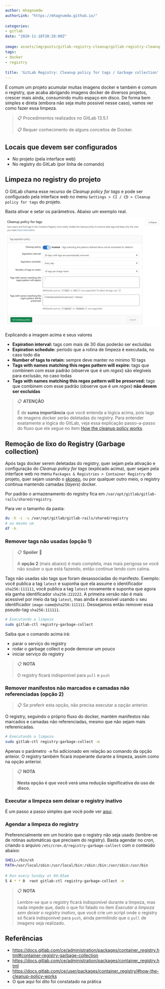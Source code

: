 ```yaml
---
author: mhagnumdw
authorLink: "https://mhagnumdw.github.io/"

categories:
- gitlab
date: "2020-11-18T20:28:00Z"

image: assets/img/posts/gitlab-registry-cleanup/gitlab-registry-cleanup-banner.png
tags:
- docker
- registry

title: 'GitLab Registry: Cleanup policy for tags / Garbage collection'
---
```


É comum um projeto acumular muitas imagens docker e também é comum o registry, que acaba abrigando imagens docker de diversos projetos, crescer mais ainda, consumindo muito espaço em disco. De forma bem simples e direta (embora não seja muito possível nesse caso), vamos ver como fazer essa limpeza.

<!--more-->

> 📋 Procedimentos realizados no GitLab 13.5.1
>
> 📋 Requer conhecimento de alguns conceitos de Docker.

## Locais que devem ser configurados

- No projeto (pela interface web)
- No registry do GitLab (por linha de comando)

## Limpeza no registry do projeto

O GitLab chama esse recurso de _Cleanup policy for tags_ e pode ser configurado pela interface web no menu `Settings > CI / CD > Cleanup policy for tags` do projeto.

Basta ativar e setar os parâmetros. Abaixo um exemplo real.

![Cleanup policy for tags](cleanup_policy_for_tags.jpg)

Explicando a imagem acima e seus valores

- **Expiration interval:** tags com mais de 30 dias poderão ser excluídas
- **Expiration schedule:** período que a rotina de limpeza é executada, no caso todo dia
- **Number of tags to retain:** sempre deve manter no mínimo 10 tags
- **Tags with names matching this regex pattern will expire:** tags que combinem com esse padrão (observe que é um _regex_) são elegíveis para exclusão, no caso todas
- **Tags with names matching this regex pattern will be preserved:** tags que combinem com esse padrão (observe que é um _regex_) **não devem ser excluídas**

> 📋 **ATENÇÃO**
>
> É de **suma importância** que você entenda a lógica acima, pois tags de imagens docker serão deletadas do registry. Para entender exatamente a lógica do GitLab, veja essa explicação passo-a-passo do fluxo que ele segue no item [How the cleanup policy works](https://docs.gitlab.com/ee/user/packages/container_registry/#how-the-cleanup-policy-works).

## Remoção de lixo do Registry (Garbage collection)

Após tags docker serem deletadas do registry, quer sejam pela ativação e configuração do _Cleanup policy for tags_ (explicado acima), quer sejam pela interface web no menu `Packages & Registries > Container Registry` do projeto, quer sejam usando o [skopeo](https://github.com/containers/skopeo), ou por qualquer outro meio, o registry continua mantendo camadas (_layers_) docker.

Por padrão o armazenamento do registry fica em `/var/opt/gitlab/gitlab-rails/shared/registry`.

Para ver o tamanho da pasta:

```bash
du -h -c -s /var/opt/gitlab/gitlab-rails/shared/registry
# ou mesmo um
df -h
```

### Remover tags não usadas (opção 1)

> 📋 **Spoiler** 👀
>
> A **opção 2** (mais abaixo) é mais completa, mas mais perigosa se você não souber o que está fazendo, então continue lendo com calma.

Tags não usadas são tags que foram desassociadas do manifesto. Exemplo: você publica a tag `latest` e suponha que ela assume o identificador `sha256:111111`, você publica a tag `latest` novamente e suponha que agora ela ganha identificador `sha256:222222`. A primeira versão não é mais acessível por meio da tag `latest`, mas ainda é acessível usando o seu identificador `image-name@sha256:111111`. Dessejamos então remover essa pseudo-tag `sha256:111111`.

```bash
# Executando a limpeza
sudo gitlab-ctl registry-garbage-collect
```

Saiba que o comando acima irá:

- parar o serviço do registry
- rodar o garbage collect e pode demorar um pouco
- iniciar serviço do registry

> 📋 **NOTA**
>
> O registry ficará indisponível para `pull` e `push`

### Remover manifestos não marcados e camadas não referenciadas (opção 2)

> 📋 Se preferir esta opção, não precisa executar a opção anterior.

O registry, seguindo o próprio fluxo do docker, mantém manifestos não marcados e camadas não referenciadas, mesmo que não sejam mais referenicadas.

```bash
# Executando a limpeza
sudo gitlab-ctl registry-garbage-collect -m
```

Apenas o parâmetro `-m` foi adicionado em relação ao comando da opção anteior. O registry também ficará inoperante durante a limpeza, assim como na opção anterior.

> 📋 **NOTA**
>
> **Nesta opção é que você verá uma redução significativa do uso de disco.**

### Executar a limpeza sem deixar o registry inativo

É um passo a passo simples que você pode ver [aqui](https://docs.gitlab.com/ce/administration/packages/container_registry.html#performing-garbage-collection-without-downtime).

### Agendar a limpeza do registry

Preferencialmente em um horário que o registry não seja usado (lembre-se de rotinas automáticas que precisem do registry). Basta agendar no _cron_, criando o arquivo `/etc/cron.d/registry-garbage-collect` com o conteúdo abaixo:

```bash
SHELL=/bin/sh
PATH=/usr/local/sbin:/usr/local/bin:/sbin:/bin:/usr/sbin:/usr/bin

# Run every Sunday at 04:05am
5 4 * * 0  root gitlab-ctl registry-garbage-collect -m
```

> 📋 **NOTA**
>
> Lembre-se que o registry ficará indisponível durante a limpeza, mas nada impede que, dado o que foi falado no item _Executar a limpeza sem deixar o registry inativo_, que você crie um script onde o registry só ficará indisponível para `push`, ainda permitindo que o `pull` de imagens seja realizado.

## Referências

- <https://docs.gitlab.com/ce/administration/packages/container_registry.html#container-registry-garbage-collection>
- <https://docs.gitlab.com/ce/administration/packages/container_registry.html>
- <https://docs.gitlab.com/ce/user/packages/container_registry/#how-the-cleanup-policy-works>
- O que aqui foi dito foi constatado na prática
